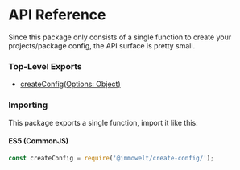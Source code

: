 # API Reference

Since this package only consists of a single function to create your projects/package config, the API surface is pretty small.

### Top-Level Exports

* [createConfig(Options: Object)](createConfig.md)

### Importing

This package exports a single function, import it like this:

#### ES5 (CommonJS)

```js
const createConfig = require('@immowelt/create-config/');
```
